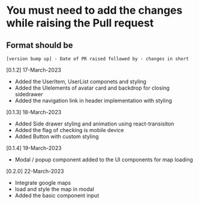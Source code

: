 # You must need to add the changes while raising the Pull request


## Format should be
`[version bump up] - Date of PR raised followed by - changes in short`

[0.1.2] 17-March-2023
- Added the UserItem, UserList componets and styling
- Added the UIelements of avatar card and backdrop for closing sidedrawer
- Added the navigation link in header implementation with styling

[0.1.3] 18-March-2023
- Added Side drawer styling and animation using react-transisiton
- Added the flag of checking is mobile device
- Added Button with custom styling

[0.1.4] 19-March-2023
- Modal / popup component added to the UI components for map loading

[0.2.0] 22-March-2023
-  Integrate google maps
- load and style the map in modal
- Added the basic component input
